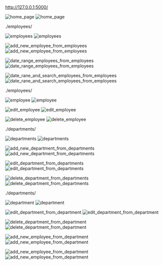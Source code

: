 
http://127.0.0.1:5000/ 

![home_page](srs\home_page.png)
![home_page](srs/home_page.png)


./employees/

![employees](srs\employees.png)
![employees](srs/employees.png)

![add_new_employee_from_employees](srs\add_new_employee_from_employees.png)
![add_new_employee_from_employees](srs/add_new_employee_from_employees.png)

![date_range_employees_from_employees](srs\date_range_employees_from_employees.png)
![date_range_employees_from_employees](srs/date_range_employees_from_employees.png)

![date_rane_and_search_employees_from_employees](srs\date_rane_and_search_employees_from_employees.png)
![date_rane_and_search_employees_from_employees](srs/date_rane_and_search_employees_from_employees.png)


./employees/<id>

![employee](srs\employee.png)
![employee](srs/employee.png)

![edit_employee](srs\edit_employee.png)
![edit_employee](srs/edit_employee.png)

![delete_employee](srs\delete_employee.png)
![delete_employee](srs/delete_employee.png)


./departments/

![departments](srs\departments.png)
![departments](srs/departments.png)

![add_new_department_from_departments](srs\add_new_department_from_departments.png)
![add_new_department_from_departments](srs/add_new_department_from_departments.png)

![edit_department_from_departments](srs\edit_department_from_departments.png)
![edit_department_from_departments](srs/edit_department_from_departments.png)

![delete_department_from_departments](srs\delete_department_from_departments.png)
![delete_department_from_departments](srs/delete_department_from_departments.png)


./departments/<id>

![department](srs\department.png)
![department](srs/department.png)

![edit_department_from_department](srs\edit_department_from_department.png)
![edit_department_from_department](srs/edit_department_from_department.png)

![delete_department_from_department](srs\delete_department_from_department.png)
![delete_department_from_department](srs/delete_department_from_department.png)

![add_new_employee_from_department](srs\add_new_employee_from_department.png)
![add_new_employee_from_department](srs/add_new_employee_from_department.png)

![add_new_employee_from_department](srs\add_new_employee_from_department.png)
![add_new_employee_from_department](srs/add_new_employee_from_department.png)
